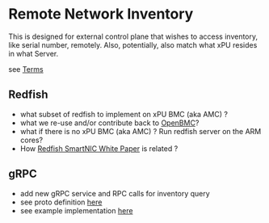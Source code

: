 # Remote Network Inventory

This is designed for external control plane that wishes to access inventory, like serial number, remotely.
Also, potentially, also match what xPU resides in what Server.

see [Terms](../boot/README.md#terms)

## Redfish

- what subset of redfish to implement on xPU BMC (aka AMC) ?
- what we re-use and/or contribute back to [OpenBMC](https://github.com/openbmc)?
- what if there is no xPU BMC (aka AMC) ? Run redfish server on the ARM cores?
- How [Redfish SmartNIC White Paper](https://www.dmtf.org/sites/default/files/standards/documents/DSP2063_1.0.0.pdf) is related ?

## gRPC

- add new gRPC service and RPC calls for inventory query
- see proto definition [here](https://github.com/opiproject/opi-api/blob/main/common/v1/inventory.proto)
- see example implementation [here](https://github.com/opiproject/opi-smbios-bridge)
